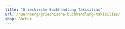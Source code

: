 ```yaml
---
title: "Griechische Buchhandlung Takisilias"
url: /nuernberg/griechische-buchhandlung-takisilias/
shop: Bücher
---
```

